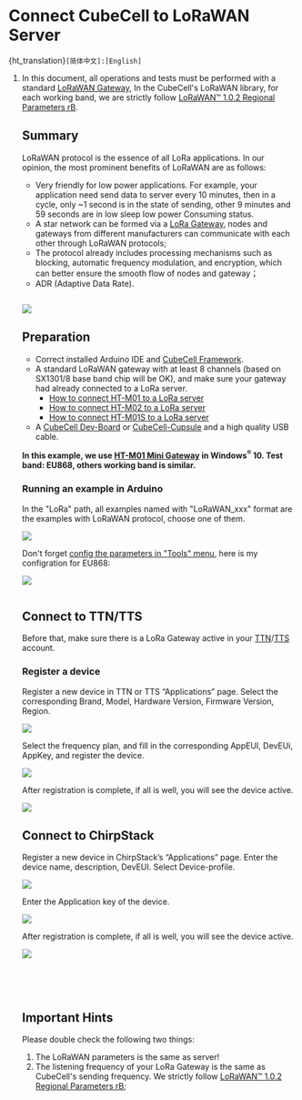 # Connect CubeCell to LoRaWAN Server
{ht_translation}`[简体中文]:[English]`

1. In this document, all operations and tests must be performed with a standard [LoRaWAN Gateway](https://heltec.org/proudct_center/lora/lora-gateway/), In the CubeCell's LoRaWAN library, for each working band, we are strictly follow [LoRaWAN™ 1.0.2 Regional Parameters rB](https://resource.heltec.cn/download/LoRaWANRegionalParametersv1.0.2_final_1944_1.pdf).

   ## Summary

   LoRaWAN protocol is the essence of all LoRa applications. In our opinion, the most prominent benefits of LoRaWAN are as follows:

   - Very friendly for low power applications. For example, your application need send data to server every 10 minutes, then in a cycle, only ~1 second is in the state of sending, other 9 minutes and 59 seconds are in low sleep low power Consuming status.
   - A star network can be formed via a [LoRa Gateway](https://heltec.org/proudct_center/lora/lora-gateway/), nodes and gateways from different manufacturers can communicate with each other through LoRaWAN protocols;
   - The protocol already includes processing mechanisms such as blocking, automatic frequency modulation, and encryption, which can better ensure the smooth flow of nodes and gateway；
   - ADR (Adaptive Data Rate).

   ``` Tip:: CubeCell LoRaWAN library is migration from LoRaMac-node version v4.3.2
   
   ```

   ![](img/connect_to_server/01.png)

   ## Preparation

   - Correct installed Arduino IDE and [CubeCell Framework](https://heltec-automation-docs.readthedocs.io/en/latest/cubecell/quick_start.html).
   - A standard LoRaWAN gateway with at least 8 channels (based on SX1301/8 base band chip will be OK), and make sure your gateway had already connected to a LoRa server.
     - [How to connect HT-M01 to a LoRa server](https://docs.heltec.org/en/gateway/ht-m01/connect_to_server.html)
     - [How to connect HT-M02 to a LoRa server](https://docs.heltec.org/en/gateway/ht-m02_4g/connect_to_server.html)
     - [How to connect HT-M01S to a LoRa server](https://docs.heltec.org/en/gateway/ht-m01s_v2/connect_to_server.html)
   - A [CubeCell Dev-Board](https://heltec.org/project/htcc-ab01/) or [CubeCell-Cupsule](https://heltec.org/project/htcc-ac01/) and a high quality USB cable.

   **In this example, we use [HT-M01 Mini Gateway](https://heltec.org/project/ht-m01/) in Windows<sup>®</sup> 10. Test band: EU868, others working band is similar.**

   ### Running an example in Arduino

   In the "LoRa" path, all examples named with "LoRaWAN_xxx" format are the examples with LoRaWAN protocol, choose one of them.

   ![](img/connect_to_server/04.png)

   Don't forget [config the parameters in "Tools" menu](https://docs.heltec.org/en/node/cubecell/quick_start.html#correctly-config-the-tools-menu), here is my configration for EU868:

   ![](img/connect_to_server/03.png)

   ``` Note:: the tools menu must matching with the configration in LoRa server. For example, if CubeCell use OTAA, the LoRa server must enable OTAA for relevant device.
   
   ```

   ## Connect to TTN/TTS

   Before that, make sure there is a LoRa Gateway active in your [TTN](https://console.thethingsnetwork.org/)/[TTS](https://lora.heltec.org/console) account.

   ### Register a device

   Register a new device in TTN or TTS “Applications” page. Select the corresponding Brand, Model, Hardware Version, Firmware Version, Region.

   ![](img/connect_to_server/16.png)

   Select the frequency plan, and fill in the corresponding AppEUI, DevEUi, AppKey, and register the device.

   ![](img/connect_to_server/17.png)

   After registration is complete, if all is well, you will see the device active.

   ![](img/connect_to_server/18.png)

   ## Connect to ChirpStack

   Register a new device in ChirpStack’s “Applications” page. Enter the device name, description, DevEUI. Select Device-profile.

   ![](img/connect_to_server/20.png)

   Enter the Application key of the device.

   ![](img/connect_to_server/21.png)

   After registration is complete, if all is well, you will see the device active.

   ![](img/connect_to_server/22.png)

   &nbsp;

   &nbsp;

   ## Important Hints

   Please double check the following two things:

   1. The LoRaWAN parameters is the same as server!
   2. The listening frequency of your LoRa Gateway is the same as CubeCell's sending frequency. We strictly follow [LoRaWAN™ 1.0.2 Regional Parameters rB](https://resource.heltec.cn/download/LoRaWANRegionalParametersv1.0.2_final_1944_1.pdf);